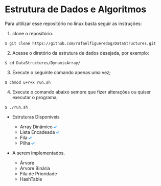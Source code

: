 # Estrutura de Dados e Algoritmos

Para ultilizar esse repositório no linux basta seguir as instruções:

1. clone o repositório. 

~~~console
$ git clone https://github.com/rafaelfigueredog/DataStructures.git
~~~

2. Acesse o diretório da estrutura de dados desejada, 
por exemplo:

~~~console
$ cd DataStructures/DynamicArray/
~~~

3. Execute o seguinte comando apenas uma vez;  
~~~console
$ chmod u+r+x run.sh 
~~~

4. Execute o comando abaixo sempre que fizer alterações ou quiser executar o programa; 
~~~console
$ ./run.sh 
~~~


- Estruturas Disponíveis

    - Array Dinâmico <img src="https://github.com/rafaelfigueredog/CodeJam/blob/master/img/check.svg" width="2%">
    - Lista Encadeada <img src="https://github.com/rafaelfigueredog/CodeJam/blob/master/img/check.svg" width="2%">
    - Fila <img src="https://github.com/rafaelfigueredog/CodeJam/blob/master/img/check.svg" width="2%">
    - Pilha <img src="https://github.com/rafaelfigueredog/CodeJam/blob/master/img/check.svg" width="2%">

- A serem implementados.

    - Árvore 
    - Arvore Binária
    - Fila de Prioridade
    - HashTable 